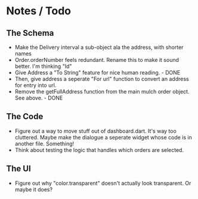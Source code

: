 # Notes / Todo

## The Schema
* Make the Delivery interval a sub-object ala the address, with shorter names
* Order.orderNumber feels redundant. Rename this to make it sound better. I'm thinking "Id"
* Give Address a "To String" feature for nice human reading. - DONE
* Then, give address a seperate "For url" function to convert an address for entry into url.
* Remove the getFullAddress function from the main mulch order object. See above. - DONE

## The Code
* Figure out a way to move stuff out of dashboard.dart. It's way too cluttered.
Maybe make the dialogue a seperate widget whose code is in another file. Something!
* Think about testing the logic that handles which orders are selected.

## The UI
* Figure out why "color.transparent" doesn't actually look transparent. Or maybe it does?